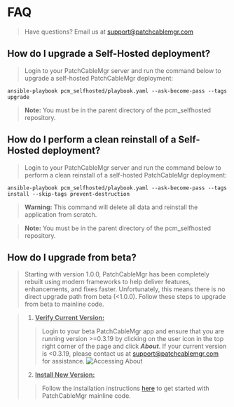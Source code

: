 # FAQ
> Have questions?  Email us at [support@patchcablemgr.com](mailto:support@patchcablemgr.com)

## How do I upgrade a Self-Hosted deployment?
> Login to your PatchCableMgr server and run the command below to upgrade a self-hosted PatchCableMgr deployment:

```
ansible-playbook pcm_selfhosted/playbook.yaml --ask-become-pass --tags upgrade
```

> **Note:** You must be in the parent directory of the pcm_selfhosted repository.

## How do I perform a clean reinstall of a Self-Hosted deployment?
> Login to your PatchCableMgr server and run the command below to perform a clean reinstall of a self-hosted PatchCableMgr deployment:

```
ansible-playbook pcm_selfhosted/playbook.yaml --ask-become-pass --tags install --skip-tags prevent-destruction
```

> **Warning:** This command will delete all data and reinstall the application from scratch.

> **Note:** You must be in the parent directory of the pcm_selfhosted repository.


## How do I upgrade from beta?
> Starting with version 1.0.0, PatchCableMgr has been completely rebuilt using modern frameworks to help deliver features, enhancements, and fixes faster.  Unfortunately, this means there is no direct upgrade path from beta (<1.0.0).  Follow these steps to upgrade from beta to mainline code.

> 1. <u>**Verify Current Version:**</u>
>> Login to your beta PatchCableMgr app and ensure that you are running version >=0.3.19 by clicking on the user icon in the top right corner of the page and click ***About***.  If your current version is <0.3.19, please contact us at [support@patchcablemgr.com](mailto:support@patchcablemgr.com) for assistance.
>> ![Accessing About](https://pcm-documentation-images.s3.us-west-2.amazonaws.com/public/Beta_Accessing_About.PNG "Accessing About")
> 2. <u>**Install New Version:**</u>
>> Follow the installation instructions [here](https://patchcablemgr.readthedocs.io/en/main/installation/) to get started with PatchCableMgr mainline code.